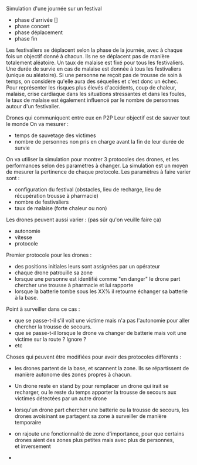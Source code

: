 Simulation d'une journée sur un festival 
- phase d'arrivée []
- phase concert
- phase déplacement 
- phase fin

Les festivaliers se déplacent selon la phase de la journée, avec à chaque fois un objectif donné à chacun. Ils ne se déplacent pas de manière totalement aléatoire. 
Un taux de malaise est fixé pour tous les festivaliers.
Une durée de survie en cas de malaise est donnée à tous les festivaliers (unique ou aléatoire). Si une personne ne reçoit pas de trousse de soin à temps, on considère qu'elle aura des séquelles et c'est donc un échec. 
Pour représenter les risques plus élevés d'accidents, coup de chaleur, malaise, crise cardiaque dans les situations stressantes et dans les foules, le taux de malaise est également influencé par le nombre de personnes autour d'un festivalier.


Drones qui communiquent entre eux en P2P
Leur objectif est de sauver tout le monde
On va mesurer : 
- temps de sauvetage des victimes 
- nombre de personnes non pris en charge avant la fin de leur durée de survie

On va utiliser la simulation pour montrer 3 protocoles des drones, et les performances selon des paramètres à changer. La simulation est un moyen de mesurer la pertinence de chaque protocole.
Les paramètres à faire varier sont :
- configuration du festival (obstacles, lieu de recharge, lieu de récupération trousse à pharmacie)
- nombre de festivaliers
- taux de malaise (forte chaleur ou non)


Les drones peuvent aussi varier : (pas sûr qu'on veuille faire ça)
- autonomie
- vitesse
- protocole 

Premier protocole pour les drones :

- des positions initiales leurs sont assignées par un opérateur 
- chaque drone patrouille sa zone
- lorsque une personne est identifié comme "en danger" le drone part chercher une trousse à pharmacie et lui rapporte
- lorsque la batterie tombe sous les XX% il retourne échanger sa batterie à la base. 

Point à surveiller dans ce cas : 
- que se passe-t-il s'il voit une victime mais n'a pas l'autonomie pour aller chercher la trousse de secours. 
- que se passe-t-il lorsque le drone va changer de batterie mais voit une victime sur la route ? Ignore ? 
- etc


Choses qui peuvent être modifiées pour avoir des protocoles différents :

- les drones partent de la base, et scannent la zone. Ils se répartissent de manière autonome des zones propres à chacun. 

- Un drone reste en stand by pour remplacer un drone qui irait se recharger, ou le reste du temps apporter la trousse de secours aux victimes détectées par un autre drone

- lorsqu'un drone part chercher une batterie ou la trousse de secours, les drones avoisinant se partagent sa zone à surveiller de manière temporaire 

- on rajoute une fonctionnalité de zone d'importance, pour que certains drones aient des zones plus petites mais avec plus de personnes, et inversement 
-
